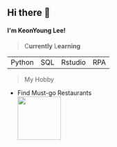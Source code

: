 ## Hi there :wave:

<h4>I'm KeonYoung Lee!</h4>

> C**urrently** L**earning**

<table>
<tr>
<td>Python</td>
<td>SQL</td>
<td>Rstudio</td>
<td>RPA</td>
</tr>
</table>

> My Hobby

- Find Must-go Restaurants  
  <img src="https://user-images.githubusercontent.com/113087699/192445301-b679d19b-3ef2-4c35-91e0-bd19922feffa.jpg" width="100px">
